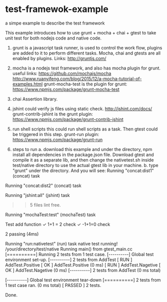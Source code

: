 # test-framewok-example
a simpe example to describe the test framework

This example introduces how to use grunt + mocha + chai + gtest to take unit test for both nodejs code and native code.

1. grunt
is a javascript task runner, is used to control the work flow, plugins are added to it to perform different tasks. Mocha, chai and gtests are all enabled by plugins.
Links:
http://gruntjs.com/

2. mocha
is a nodejs test framework, and also has mocha plugin for grunt.
useful links:
https://github.com/mochajs/mocha
http://www.ruanyifeng.com/blog/2015/12/a-mocha-tutorial-of-examples.html
grunt-mocha-test is the plugin for grunt:
https://www.npmjs.com/package/grunt-mocha-test

3. chai
Assertion library.

4. jshint
could verify js files using static check.
http://jshint.com/docs/
grunt-contrib-jshint is the grunt plugin:
https://www.npmjs.com/package/grunt-contrib-jshint

5. run shell scripts
this could run shell scripts as a task.  Then gtest could be triggered in this step.
grunt-run plugin:
https://www.npmjs.com/package/grunt-run

6. steps to run
a. download this example and under the directory, npm install all dependencies in the package.json file.
Download gtest and compile it as a separate lib, and then change the nativetest.sh inside test/native directory
to use the actual gtest lib in your machine.
b. type "grunt" under the directory. And you will see:
Running "concat:dist1" (concat) task

Running "concat:dist2" (concat) task

Running "jshint:all" (jshint) task
>> 5 files lint free.

Running "mochaTest:test" (mochaTest) task


  Test add function
    ✓ 1+1 = 2 check
    ✓ -1+1=0 check


  2 passing (4ms)


Running "run:nativetest" (run) task
native test running!
/your/directory/test/native
Running main() from gtest_main.cc
[==========] Running 2 tests from 1 test case.
[----------] Global test environment set-up.
[----------] 2 tests from AddTest
[ RUN      ] AddTest.Positive
[       OK ] AddTest.Positive (0 ms)
[ RUN      ] AddTest.Nagetive
[       OK ] AddTest.Nagetive (0 ms)
[----------] 2 tests from AddTest (0 ms total)

[----------] Global test environment tear-down
[==========] 2 tests from 1 test case ran. (0 ms total)
[  PASSED  ] 2 tests.

Done.
